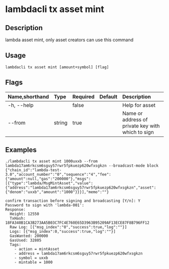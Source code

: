 # lambdacli tx asset mint

## Description

lambda asset mint, only asset creators can use this command 

## Usage

```
lambdacli tx asset mint [amount+symbol] [flag]
```

## Flags

| Name,shorthand  | Type    | Required  | Default  | Description                                             |
| :-------------- | :------ | :-------- | :------- | :------------------------------------------------------ |
| -h, --help      |         |  false    |          |  Help for asset                                         |
| --from          | string  |  true     |          |  Name or address of private key with which to sign      |

## Examples

```$xslt
./lambdacli tx asset mint 1000uxxb --from lambda17am6rkcsm6sguy57rwr5fpkuezp620wfxsgkzn --broadcast-mode block
{"chain_id":"lambda-test-3.0","account_number":"0","sequence":"4","fee":{"amount":null,"gas":"200000"},"msgs":[{"type":"lambda/MsgMintAsset","value":{"address":"lambda17am6rkcsm6sguy57rwr5fpkuezp620wfxsgkzn","asset":{"denom":"uxxb","amount":"1000"}}}],"memo":""}

confirm transaction before signing and broadcasting [Y/n]: Y
Password to sign with 'lambda-001':
Response:
  Height: 12550
  TxHash: 18FA340B1CA3B273AA5B03C7FC4E760E65D3963B95209AF13ECE87F8B796FF12
  Raw Log: [{"msg_index":"0","success":true,"log":""}]
  Logs: [{"msg_index":0,"success":true,"log":""}]
  GasWanted: 200000
  GasUsed: 32805
  Tags: 
    - action = mintAsset
    - address = lambda17am6rkcsm6sguy57rwr5fpkuezp620wfxsgkzn
    - symbol = uxxb
    - mintable = 1000
```
